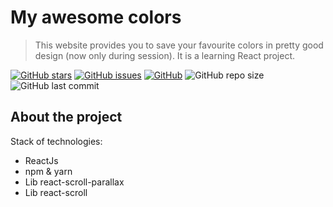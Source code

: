 # My awesome colors

> This website provides you to save your favourite colors in pretty
> good design (now only during session). It is a learning React project.

[![GitHub stars][stars-shield]][stars-url]
[![GitHub issues][issues-shield]][issues-url]
[![GitHub][license-shield]][license-url]
![GitHub repo size](https://img.shields.io/github/repo-size/burevestnik-png/my-awesome-colors)
![GitHub last commit](https://img.shields.io/github/last-commit/burevestnik-png/my-awesome-colors)

## About the project
Stack of technologies:
- ReactJs
- npm & yarn
- Lib react-scroll-parallax
- Lib react-scroll

[stars-shield]: https://img.shields.io/github/stars/burevestnik-png/my-awesome-colors?style=social
[stars-url]: https://github.com/burevestnik-png/my-awesome-colors/stargazers
[issues-shield]: https://img.shields.io/github/issues/burevestnik-png/my-awesome-colors
[issues-url]: https://github.com/burevestnik-png/my-awesome-colors/issues
[license-shield]: https://img.shields.io/github/license/burevestnik-png/my-awesome-colors
[license-url]: https://github.com/burevestnik-png/my-awesome-colors/blob/master/LICENSE
